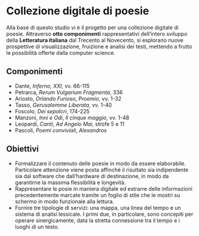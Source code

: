 # Collezione digitale di poesie

Alla base di questo studio vi è il progetto per una collezione digitale di poesie. Attraverso **otto componimenti** rappresentativi dell’intero sviluppo della **Letteratura italiana** dal Trecento al Novecento, si esplorano nuove prospettive di visualizzazione, fruizione e analisi dei testi, mettendo a frutto le possibilità offerte dalla computer science.

## Componimenti

- 	Dante, *Inferno, XXI*, vv. 66-115
- 	Petrarca, *Rerum Vulgarium Fragmenta*, 336
- 	Ariosto, *Orlando Furioso*, *Proemio*, vv. 1-32
- 	Tasso, *Gerusalemme Liberata*, vv. 1-40
- 	Foscolo, *Dei sepolcri*, 174-225
- 	Manzoni, *Inni e Odi*, *Il cinque maggio*, vv. 1-48
- 	Leopardi, *Canti*, *Ad Angelo Mai*, strofe 5 e 11
- 	Pascoli, *Poemi conviviali*, *Alexandros*

## Obiettivi

- Formalizzare il contenuto delle poesie in modo da essere elaborabile. Particolare attenzione viene posta affinché il risultato sia indipendente sia dal software che dall’hardware di destinazione, in modo da garantirne la massima flessibilità e longevità.
- Rappresentare le posie in maniera digitale ed estrarre delle informazioni precedentemente marcate tramite un foglio di stile che le mostri su schermo in modo funzionale alla lettura.
- Fornire tre tipologie di servizi: una mappa, una linea del tempo e un sistema di analisi lessicale. I primi due, in particolare, sono concepiti per operare sinergicamente, data la stretta connessione tra il tempo e i luoghi di un testo.
